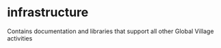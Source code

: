 # infrastructure
Contains documentation and libraries that support all other Global Village activities
